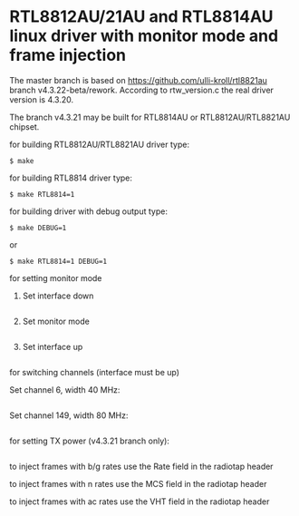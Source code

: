 # RTL8812AU/21AU and RTL8814AU linux driver with monitor mode and frame injection
The master branch is based on https://github.com/ulli-kroll/rtl8821au branch v4.3.22-beta/rework.
According to rtw_version.c the real driver version is 4.3.20.

The branch v4.3.21 may be built for RTL8814AU or RTL8812AU/RTL8821AU chipset. 

for building RTL8812AU/RTL8821AU driver type:

`$ make`


for building RTL8814 driver type:

`$ make RTL8814=1`


for building driver with debug output type:

`$ make DEBUG=1`

or

`$ make RTL8814=1 DEBUG=1`

for setting monitor mode

1. Set interface down
```$ sudo ip link set wlan0 down
```
2. Set monitor mode
```$ sudo iwconfig wlan0 mode monitor
```
3. Set interface up
```$ sudo ip link set wlan0 up
```

for switching channels (interface must be up)

Set channel 6, width 40 MHz:
```$ sudo iw wlan0 set channel 6 HT40-
```
Set channel 149, width 80 MHz:
```$ sudo iw wlan0 set freq 5745 80 5775
```

for setting TX power (v4.3.21 branch only):
```$ sudo iwconfig wlan0 txpower 30
```

to inject frames with b/g rates use the Rate field in the radiotap header

to inject frames with n rates use the MCS field in the radiotap header

to inject frames with ac rates use the VHT field in the radiotap header 

